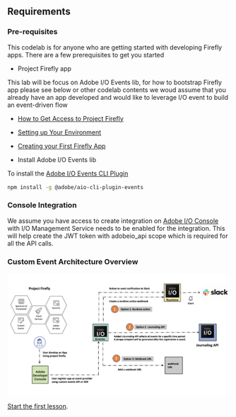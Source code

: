 ## Requirements

### Pre-requisites
This codelab is for anyone who are getting started with developing Firefly apps. There are a few prerequisites to get you started

* Project Firefly app

This lab will be focus on Adobe I/O Events lib, for how to bootstrap Firefly app please see below or other codelab contents
we woud assume that you already have an app developed and would like to leverage I/O event to build an event-driven flow
  * [How to Get Access to Project Firefly](https://github.com/AdobeDocs/project-firefly/blob/master/overview/getting_access.md)
  * [Setting up Your Environment](https://github.com/AdobeDocs/project-firefly/blob/master/getting_started/setup.md)
  * [Creating your First Firefly App](https://github.com/AdobeDocs/project-firefly/blob/master/getting_started/first_app.md)
  
* Install Adobe I/O Events lib

To install the [Adobe I/O Events CLI Plugin](https://github.com/adobe/aio-cli-plugin-events)
```bash
npm install -g @adobe/aio-cli-plugin-events
```  
### Console Integration

We assume you have access to create integration on [Adobe I/O Console](https://console.adobe.io/) with I/O Management Service needs to be enabled for the integration. This will help create the JWT token with adobeio_api scope which is required for all the API calls.

### Custom Event Architecture Overview
![webhook](assets/event.png)

[Start the first lesson](/lessons/lesson1.md).